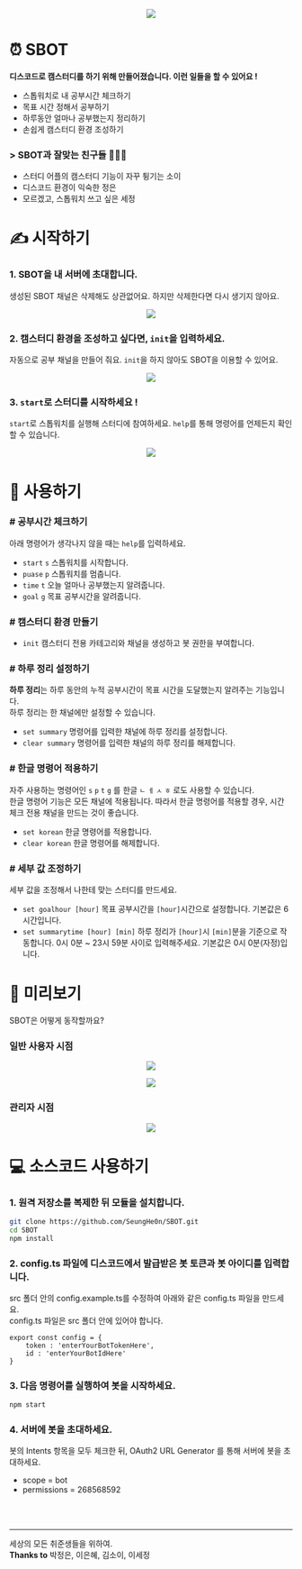 <p align="center"><img src="https://user-images.githubusercontent.com/36994104/132232093-7b2a5a62-b2d9-4250-9970-baa9703dc23f.png"></p>
 
# ⏰ SBOT
**디스코드로 캠스터디를 하기 위해 만들어졌습니다. 이런 일들을 할 수 있어요 !**
- 스톱워치로 내 공부시간 체크하기
- 목표 시간 정해서 공부하기
- 하루동안 얼마나 공부했는지 정리하기
- 손쉽게 캠스터디 환경 조성하기
### > SBOT과 잘맞는 친구들 👩‍👧‍👦
- 스터디 어플의 캠스터디 기능이 자꾸 튕기는 소이
- 디스코드 환경이 익숙한 정은
- 모르겠고, 스톱워치 쓰고 싶은 세정
# ✍ 시작하기
### 1. SBOT을 내 서버에 초대합니다.
생성된 SBOT 채널은 삭제해도 상관없어요. 하지만 삭제한다면 다시 생기지 않아요.
<p align="center"><img src="https://user-images.githubusercontent.com/36994104/134497310-18704528-43ae-4b7b-a9c1-c58539c7e413.gif"></p>

### 2. 캠스터디 환경을 조성하고 싶다면, `init`을 입력하세요.
자동으로 공부 채널을 만들어 줘요. `init`을 하지 않아도 SBOT을 이용할 수 있어요.
<p align="center"><img src="https://user-images.githubusercontent.com/36994104/134497313-0302fe89-7751-4b82-972f-938b338d8c3f.gif"></p>

### 3. `start`로 스터디를 시작하세요 !
`start`로 스톱워치를 실행해 스터디에 참여하세요. `help`를 통해 명령어를 언제든지 확인할 수 있습니다.
<p align="center"><img src="https://user-images.githubusercontent.com/36994104/134497318-9c3bb6e4-aad8-44c8-bcf5-06218003b87c.gif"></p>

# 💬 사용하기
### # 공부시간 체크하기
아래 명령어가 생각나지 않을 때는 `help`를 입력하세요.
- `start` `s`  스톱워치를 시작합니다.
- `puase` `p`  스톱워치를 멈춥니다.
- `time` `t`  오늘 얼마나 공부했는지 알려줍니다.
- `goal` `g`  목표 공부시간을 알려줍니다.
### # 캠스터디 환경 만들기
- `init`  캠스터디 전용 카테고리와 채널을 생성하고 봇 권한을 부여합니다.
### # 하루 정리 설정하기
**하루 정리**는 하루 동안의 누적 공부시간이 목표 시간을 도달했는지 알려주는 기능입니다.  
하루 정리는 한 채널에만 설정할 수 있습니다.
- `set summary`  명령어를 입력한 채널에 하루 정리를 설정합니다.
- `clear summary`  명령어를 입력한 채널의 하루 정리를 해제합니다.
### # 한글 명령어 적용하기
자주 사용하는 명령어인 `s` `p` `t` `g` 를 한글 `ㄴ` `ㅔ` `ㅅ` `ㅎ` 로도 사용할 수 있습니다.  
한글 명령어 기능은 모든 채널에 적용됩니다. 따라서 한글 명령어를 적용할 경우, 시간 체크 전용 채널을 만드는 것이 좋습니다.
- `set korean`  한글 명령어를 적용합니다.
- `clear korean`  한글 명령어를 해제합니다.
### # 세부 값 조정하기
세부 값을 조정해서 나한테 맞는 스터디를 만드세요.
- `set goalhour [hour]`  목표 공부시간을 `[hour]`시간으로 설정합니다. 기본값은 6시간입니다.
- `set summarytime [hour] [min]`  하루 정리가 `[hour]`시 `[min]`분을 기준으로 작동합니다. 0시 0분 ~ 23시 59분 사이로 입력해주세요. 기본값은 0시 0분(자정)입니다.
# 👀 미리보기
SBOT은 어떻게 동작할까요?
### 일반 사용자 시점
<p align="center"><img src="https://user-images.githubusercontent.com/36994104/134497720-fc7d7243-a450-4ecb-8abd-c8351cfb07a0.gif"></p>
<p align="center"><img src="https://user-images.githubusercontent.com/36994104/134697984-a5823575-0121-4114-9e71-aca2d311637a.gif"></p>

### 관리자 시점
<p align="center"><img src="https://user-images.githubusercontent.com/36994104/134497728-ab246907-648c-4649-9144-cab6d093b9fe.gif"></p>

# 💻 소스코드 사용하기
### 1. 원격 저장소를 복제한 뒤 모듈을 설치합니다.
```bash
git clone https://github.com/SeungHe0n/SBOT.git
cd SBOT
npm install
```
### 2. config.ts 파일에 디스코드에서 발급받은 봇 토큰과 봇 아이디를 입력합니다.
src 폴더 안의 config.example.ts를 수정하여 아래와 같은 config.ts 파일을 만드세요.  
config.ts 파일은 src 폴더 안에 있어야 합니다.
```tsx
export const config = {
    token : 'enterYourBotTokenHere',
    id : 'enterYourBotIdHere'
}
```
### 3. 다음 명령어를 실행하여 봇을 시작하세요.
```bash
npm start
```
### 4. 서버에 봇을 초대하세요.
봇의 Intents 항목을 모두 체크한 뒤, OAuth2 URL Generator 를 통해 서버에 봇을 초대하세요.
- scope = bot
- permissions = 268568592
<br>  
<br>

---
세상의 모든 취준생들을 위하여.  
**Thanks to** 박정은, 이은혜, 김소이, 이세정
